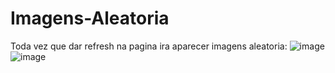 # Imagens-Aleatoria
 Toda vez que dar refresh na pagina ira aparecer imagens aleatoria:
 ![image](https://user-images.githubusercontent.com/90586049/148369828-c73c501b-acba-400b-915c-e17bb5be5baa.png)
 ![image](https://user-images.githubusercontent.com/90586049/148369890-0b818273-71f0-4df6-a8a0-7004483ee991.png)


